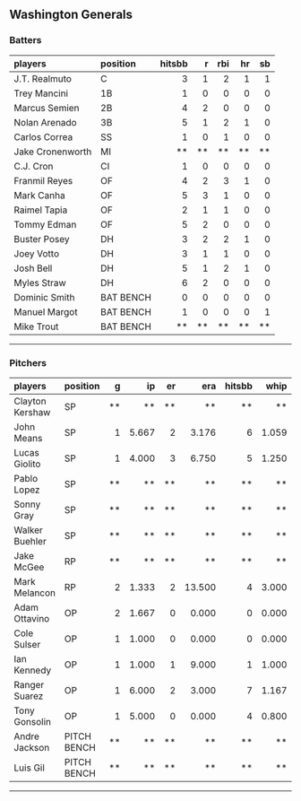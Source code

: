## Washington Generals

### Batters

 
|players          |position  | hitsbb|  r| rbi| hr| sb| 
|:----------------|:---------|------:|--:|---:|--:|--:| 
|J.T. Realmuto    |C         |      3|  1|   2|  1|  1| 
|Trey Mancini     |1B        |      1|  0|   0|  0|  0| 
|Marcus Semien    |2B        |      4|  2|   0|  0|  0| 
|Nolan Arenado    |3B        |      5|  1|   2|  1|  0| 
|Carlos Correa    |SS        |      1|  0|   1|  0|  0| 
|Jake Cronenworth |MI        |     **| **|  **| **| **| 
|C.J. Cron        |CI        |      1|  0|   0|  0|  0| 
|Franmil Reyes    |OF        |      4|  2|   3|  1|  0| 
|Mark Canha       |OF        |      5|  3|   1|  0|  0| 
|Raimel Tapia     |OF        |      2|  1|   1|  0|  0| 
|Tommy Edman      |OF        |      5|  2|   0|  0|  0| 
|Buster Posey     |DH        |      3|  2|   2|  1|  0| 
|Joey Votto       |DH        |      3|  1|   1|  0|  0| 
|Josh Bell        |DH        |      5|  1|   2|  1|  0| 
|Myles Straw      |DH        |      6|  2|   0|  0|  0| 
|Dominic Smith    |BAT BENCH |      0|  0|   0|  0|  0| 
|Manuel Margot    |BAT BENCH |      1|  0|   0|  0|  1| 
|Mike Trout       |BAT BENCH |     **| **|  **| **| **| 

* * *

### Pitchers

 
|players         |position    |  g|    ip| er|    era| hitsbb|  whip| so|  w| sv| 
|:---------------|:-----------|--:|-----:|--:|------:|------:|-----:|--:|--:|--:| 
|Clayton Kershaw |SP          | **|    **| **|     **|     **|    **| **| **| **| 
|John Means      |SP          |  1| 5.667|  2|  3.176|      6| 1.059|  4|  0|  0| 
|Lucas Giolito   |SP          |  1| 4.000|  3|  6.750|      5| 1.250|  8|  0|  0| 
|Pablo Lopez     |SP          | **|    **| **|     **|     **|    **| **| **| **| 
|Sonny Gray      |SP          | **|    **| **|     **|     **|    **| **| **| **| 
|Walker Buehler  |SP          | **|    **| **|     **|     **|    **| **| **| **| 
|Jake McGee      |RP          | **|    **| **|     **|     **|    **| **| **| **| 
|Mark Melancon   |RP          |  2| 1.333|  2| 13.500|      4| 3.000|  0|  0|  0| 
|Adam Ottavino   |OP          |  2| 1.667|  0|  0.000|      0| 0.000|  2|  2|  0| 
|Cole Sulser     |OP          |  1| 1.000|  0|  0.000|      0| 0.000|  1|  0|  0| 
|Ian Kennedy     |OP          |  1| 1.000|  1|  9.000|      1| 1.000|  2|  1|  0| 
|Ranger Suarez   |OP          |  1| 6.000|  2|  3.000|      7| 1.167|  8|  0|  0| 
|Tony Gonsolin   |OP          |  1| 5.000|  0|  0.000|      4| 0.800|  6|  1|  0| 
|Andre Jackson   |PITCH BENCH | **|    **| **|     **|     **|    **| **| **| **| 
|Luis Gil        |PITCH BENCH | **|    **| **|     **|     **|    **| **| **| **| 


* * *


